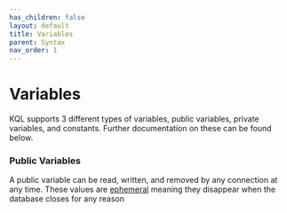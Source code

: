 ```yaml
---
has_children: false
layout: default
title: Variables
parent: Syntax
nav_order: 1
---
```


# Variables

KQL supports 3 different types of variables, public variables, private variables, and constants. Further documentation on these can be found below.


### Public Variables
A public variable can be read, written, and removed by any connection at any time. These values are [ephemeral](/glossary#ephemeral-data) meaning they disappear when the database closes for any reason